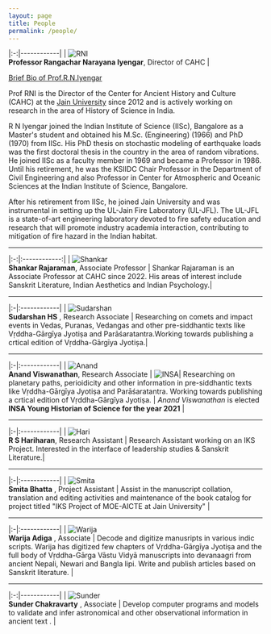 ```yaml
---
layout: page
title: People
permalink: /people/
---
```


|:-:|------------|
| ![RNI](../assets/rni.jpg)<br>**Professor&nbsp;Rangachar&nbsp;Narayana&nbsp;Iyengar**, Director of CAHC |

[Brief Bio of Prof.R.N.Iyengar ](../assets/rni.pdf)

Prof RNI is the Director  of the Center for Ancient History and Culture (CAHC) at the [Jain University](https://en.wikipedia.org/wiki/Jain_University) since 2012 and is actively working on research in the area of History of Science in India.

R N Iyengar joined the Indian Institute of Science (IISc), Bangalore as a Master's student and obtained his M.Sc. (Engineering) (1966) and PhD (1970) from IISc. His PhD thesis on stochastic modeling of earthquake loads was the first doctoral thesis in the country in the area of random vibrations. He joined IISc as a faculty member in 1969 and became a Professor in 1986. Until his retirement, he was the KSIIDC Chair Professor in the Department of Civil Engineering and also Professor in Center for Atmospheric and Oceanic Sciences at the Indian Institute of Science, Bangalore.

After his retirement from IISc, he joined Jain University and was instrumental in setting up the UL-Jain Fire Laboratory (UL-JFL). The UL-JFL is a state-of-art engineering laboratory devoted to fire safety education and research that will promote industry academia interaction, contributing to mitigation of fire hazard in the Indian habitat.

---

|:-:|:------------:|
| ![Shankar](../assets/shankar-2018.jpg)<br>**Shankar&nbsp;Rajaraman**, Associate Professor |
Shankar Rajaraman is an Associate Professor at CAHC since 2022. His areas of interest include Sanskrit Literature, Indian Aesthetics and Indian Psychology.|

<!-- |:-:|------------|
| ![Shankar](../assets/shankar-2018.jpg)<br>**Shankar&nbsp;Rajaraman**, Associate Professor | ![badarayana](../assets/shankar-award.jpg) Prof conferred with the **Badarayan Vyas Samman** |

Dr. Shankar Rajaraman has received multiple recognitions, including the prestigious Badarayan Vyas Samman(2016) from the President of India for his contribution to Sanskrit literature.

He is an Associate Professor at the Center of Ancient History and Culture (CAHC) at the [Jain University](https://en.wikipedia.org/wiki/Jain_University) since 2022 and is actively working on aesthetics and psychology in Sanskrit literature , authoring books and articles in this area and guiding students in their research.

Some of his published books include:
- Rajaraman, Shankar (2016) Citranaisadham: The Picturesque Tale of King Nala. Niraamaya Publishing, Mumbai. ISBN 978-8193114421
- Rajaraman, S., & Kotamraju, V. (2014). The conquest of Madhura: Gangadevi’s Madhura Vijaya. Rasala. ISBN: 978-8192411224.
  
Shankar Rajaraman earned his doctorate from the National Institute of Advanced Studies (NIAS), Bangalore, on a topic that bridges contemporary psychology and Sanskrit poetics. He is gold medallist in MA Sanskrit from KSOU, Mysore. Earlier Shankar completed his MBBS degree from MS Ramaiah Medical College, Bangalore and a post-graduate diploma in psychological medicine from JJM Medical College, Davanagere. -->

---

|:-|:------------|
| ![Sudarshan](../assets/sudarshan.jpg)<br>**Sudarshan&nbsp;HS** , Research Associate |
Researching on comets and impact events in Vedas, Puranas, Vedangas and other pre-siddhantic texts like Vṛddha-Gārgīya Jyotiṣa and Parāśaratantra.Working towards publishing a crtical edition of  Vṛddha-Gārgīya Jyotiṣa.|

---

|:-|:------------|
| ![Anand](../assets/anand.jpg)<br>**Anand Viswanathan**, Research Associate | ![INSA](../assets/anand-insa-young-historian-award-small.jpg)|
Researching on planetary paths, perioidicity and other information in pre-siddhantic texts like Vṛddha-Gārgīya Jyotiṣa and Parāśaratantra. Working towards publishing a crtical edition of  Vṛddha-Gārgīya Jyotiṣa. | *Anand Viswanathan* is elected **INSA Young Historian of Science for the year 2021**  |

---

|:-|:------------|
| ![Hari](../assets/hari-2023.jpg)<br>**R S Hariharan**, Research Assistant |
Research Assistant working on an IKS Project. Interested in the interface of leadership studies & Sanskrit Literature.|

---

|:-|:------------|
| ![Smita](../assets/smita-2022.jpg)<br>**Smita Bhatta** , Project Assistant |
Assist in the manuscript collation, translation and editing activities and maintenance of the book catalog for project titled "IKS Project of MOE-AICTE at Jain University"  |

---

|:-|:------------|
| ![Warija](../assets/warija.jpg)<br>**Warija Adiga** , Associate |
Decode and digitize manusripts in various indic scripts. Warija has digitized few chapters of Vṛddha-Gārgīya Jyotiṣa and the full body of Vṛddha-Gārga Vāstu Vidyā manuscripts into devanaagri from ancient Nepali, Newari and Bangla lipi. Write and publish articles based on Sanskrit literature. |

---

|:-:|------------|
| ![Sunder](../assets/sunder-2022.png)<br>**Sunder Chakravarty** , Associate |
Develop computer programs and models to validate and infer astronomical and other observational information in ancient text . |

<!-- |:------:|------------:|
| ![Sudarshan](../assets/sudarshan.jpg) | <b> Sudarshan HS</b>  &nbsp; Research Associate <br><br> Researching on comets and impact events in Vedas, Puranas, Vedangas and other pre-siddhantic texts like <br> Vṛddha-Gārgīya Jyotiṣa and Parāśaratantra.<br> <br>  Working towards publishing a crtical edition of  Vṛddha-Gārgīya Jyotiṣa.   <br> |
| ![Anand](../assets/anand.jpg)         | <b> Anand Viswanathan</b>  &nbsp;  Research Associate <br><br> Researching on planetary paths, perioidicity and other information <br> in pre-siddhantic texts like <br> Vṛddha-Gārgīya Jyotiṣa and Parāśaratantra. <br><br>  Working towards publishing a crtical edition of  Vṛddha-Gārgīya Jyotiṣa.   <br> |
| ![Warija](../assets/warija.jpg)       | <b> Warija Adiga</b>  &nbsp; Associate  <br><br> Decode and digitize manusripts in various indic scripts. <br><br> Warija has digitized few chapters of Vṛddha-Gārgīya Jyotiṣa and Vṛddha-Gārga Vāstu Vidyā manuscripts into devanaagri from ancient Nepali, Newari and Bangla lipi.|
| ![Sunder](../assets/sunder.jpg)       | <b> Sunder Chakravarty</b>  &nbsp; Associate <br><br> Develop computer programs and models to validate and infer <br> astronomical and other observational information in ancient text . | -->

<!-- Master in Shastram from Karnataka Samskrit University <br> Bachelors of Telecommunication Engineering from  Bangalore University  -->